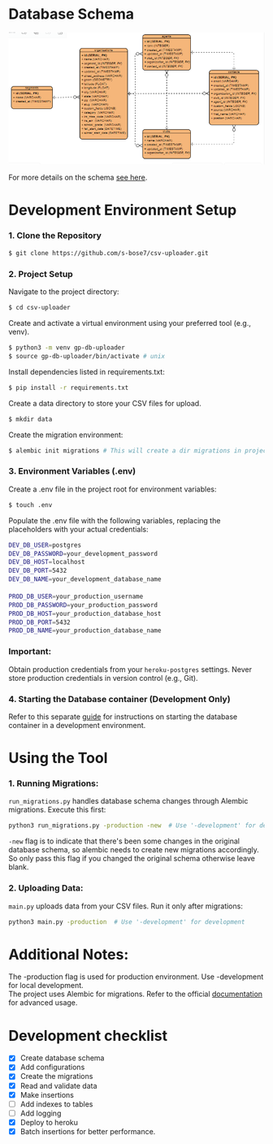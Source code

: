 # Database Schema

![database_schema](docs/database_schema.png)

For more details on the schema [see here](docs/schema.md). 

# Development Environment Setup
### 1. Clone the Repository

```Bash
$ git clone https://github.com/s-bose7/csv-uploader.git
```
### 2. Project Setup

Navigate to the project directory:
```bash
$ cd csv-uploader
```

Create and activate a virtual environment using your preferred tool (e.g., venv).
```bash
$ python3 -m venv gp-db-uploader
$ source gp-db-uploader/bin/activate # unix
```  
Install dependencies listed in requirements.txt:
```bash
$ pip install -r requirements.txt
```
Create a data directory to store your CSV files for upload.
```bash
$ mkdir data
```
Create the migration environment:
```bash
$ alembic init migrations # This will create a dir migrations in project root with an alembic.ini file
```
### 3. Environment Variables (.env)
Create a .env file in the project root for environment variables:
```bash
$ touch .env
```
Populate the .env file with the following variables, replacing the placeholders with your actual credentials:
```bash
DEV_DB_USER=postgres
DEV_DB_PASSWORD=your_development_password
DEV_DB_HOST=localhost
DEV_DB_PORT=5432
DEV_DB_NAME=your_development_database_name

PROD_DB_USER=your_production_username
PROD_DB_PASSWORD=your_production_password
PROD_DB_HOST=your_production_database_host
PROD_DB_PORT=5432
PROD_DB_NAME=your_production_database_name
```
### Important:

Obtain production credentials from your `heroku-postgres` settings. Never store production credentials in version control (e.g., Git).

### 4. Starting the Database container (Development Only)

Refer to this separate [guide](docs/guide.md) for instructions on starting the database container in a development environment.

# Using the Tool

### 1. Running Migrations:

`run_migrations.py` handles database schema changes through Alembic migrations. Execute this first:

```bash
python3 run_migrations.py -production -new  # Use '-development' for development
```
`-new` flag is to indicate that there's been some changes in the original database schema, so alembic needs to create new migrations accordingly. So only pass this flag if you changed the original schema otherwise leave blank. 

### 2. Uploading Data:

`main.py` uploads data from your CSV files. Run it only after migrations:

```bash
python3 main.py -production  # Use '-development' for development
```

# Additional Notes:

The -production flag is used for production environment. Use -development for local development.  
The project uses Alembic for migrations. Refer to the official [documentation](https://alembic.sqlalchemy.org/en/latest/tutorial.html) for advanced usage.

# Development checklist

- [x] Create database schema
- [x] Add configurations  
- [x] Create the migrations 
- [x] Read and validate data 
- [x] Make insertions  
- [ ] Add indexes to tables 
- [ ] Add logging 
- [x] Deploy to heroku 
- [x] Batch insertions for better performance.
